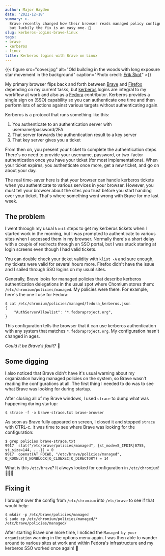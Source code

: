 ```yaml
---
author: Major Hayden
date: '2021-12-18'
summary: >-
  Brave recently changed how their browser reads managed policy configuration,
  but luckily the fix is an easy one. 🔧
slug: kerberos-logins-brave-linux
tags:
- brave
- kerberos
- linux
title: Kerberos logins with Brave on Linux
---
```


{{< figure
    src="cover.jpg"
    alt="Old building in the woods with long exposure star movement in the background"
    caption="Photo credit: [Erik Škof](https://unsplash.com/photos/jcP3grvVcPk)"
    >}}

My primary browser flips back and forth between [Brave] and [Firefox] depending
on my current tasks, but [kerberos] logins are integral to my workflow at work
and also as a [Fedora] contributor. Kerberos provides a single sign on (SSO)
capability so you can authenticate one time and then perform lots of actions
against various targets without authenticating again.

Kerberos is a protocol that runs something like this:

1. You authenticate to an authentication server with username/password/2FA
2. That server forwards the authentication result to a key server
3. That key server gives you a ticket

From then on, you present your ticket to complete the authentication steps.
There's no need to provide your username, password, or two-factor
authentication once you have your ticket (for most implementations). When your
ticket expires, you authenticate once more, get a new ticket, and go on about
your day.

The real time-saver here is that your browser can handle kerberos tickets when
you authenticate to various services in your browser. However, you must tell
your browser about the sites you trust before you start handing over your
ticket. That's where something went wrong with Brave for me last week.

## The problem

I went through my usual `kinit` steps to get my kerberos tickets when I started
work in the morning, but I was prompted to authenticate to various sites when I
accessed them in my browser. Normally there's a short delay with a couple of
redirects through an SSO portal, but I was stuck staring at login screens even
though I had valid tickets.

You can double check your ticket validity with `klist -A` and sure enough, my
tickets were valid for several hours more. Firefox didn't have the issue and I
sailed through SSO logins on my usual sites.

Generally, Brave looks for managed policies that describe kerberos
authentication delegations in the usual spot where Chomium stores them:
`/etc/chromium/policies/managed`. My policies were there. For example, here's
the one I use for Fedora:

```console
$ cat /etc/chromium/policies/managed/fedora_kerberos.json
{
	"AuthServerAllowlist": "*.fedoraproject.org",
}
```

This configuration tells the browser that it can use kerberos authentication
with any system that matches `*.fedoraproject.org`. My configuration hasn't
changed in ages.

_Could it be Brave's fault?_ 🤔

## Some digging

I also noticed that Brave didn't have it's usual warning about my organization
having managed policies on the system, so Brave wasn't reading the
configurations at all. The first thing I needed to do was to see what Brave was
looking for during startup.

After closing all of my Brave windows, I used `strace` to dump what was
happening during startup:

```console
$ strace -f -o brave-strace.txt brave-browser
```

As soon as Brave fully appeared on screen, I closed it and stopped `strace`
with CTRL-c. It was time to see where Brave was looking for the configuration:

```console
$ grep policies brave-strace.txt
9917  stat("/etc/brave/policies/managed", {st_mode=S_IFDIR|0755, st_size=144, ...}) = 0
9917  openat(AT_FDCWD, "/etc/brave/policies/managed", O_RDONLY|O_NONBLOCK|O_CLOEXEC|O_DIRECTORY) = 14
```

What is this `/etc/brave`? It always looked for configuration in
`/etc/chromium`! 🤦🏻‍♂️

## Fixing it

I brought over the config from `/etc/chromium` into `/etc/brave` to see if that
would help:

```console
$ mkdir -p /etc/brave/policies/managed
$ sudo cp /etc/chromium/policies/managed/* /etc/brave/policies/managed/
```

After starting Brave one more time, I noticed the `Managed by your
organization` warning in the options menu again. I was then able to wander
around to various sites at work and within Fedora's infrastructure and my
kerberos SSO worked once again! 🎉

[Brave]: https://brave.com/
[Firefox]: https://www.mozilla.org/en-US/firefox/new/
[Kerberos]: https://en.wikipedia.org/wiki/Kerberos_(protocol)
[Fedora]: https://getfedora.org/
